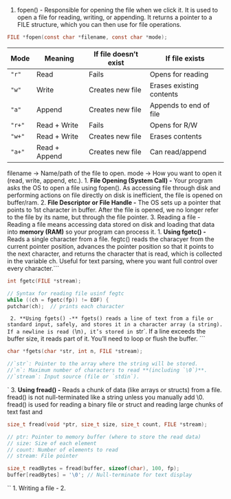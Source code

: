 
1. fopen() - Responsible for opening the file when we click it. It is used to open a file for reading, writing, or appending. It returns a pointer to a FILE structure, which you can then use for file operations.
   
```c
FILE *fopen(const char *filename, const char *mode);
```

| Mode   | Meaning       | If file doesn’t exist | If file exists           |
| ------ | ------------- | --------------------- | ------------------------ |
| `"r"`  | Read          | Fails                 | Opens for reading        |
| `"w"`  | Write         | Creates new file      | Erases existing contents |
| `"a"`  | Append        | Creates new file      | Appends to end of file   |
| `"r+"` | Read + Write  | Fails                 | Opens for R/W            |
| `"w+"` | Read + Write  | Creates new file      | Erases contents          |
| `"a+"` | Read + Append | Creates new file      | Can read/append          |

filename → Name/path of the file to open.
mode → How you want to open it (read, write, append, etc.).
	1. **File Opening (System Call) -** Your program asks the OS to open a file using fopen(). As accessing file through disk and performing actions on file directly on disk is inefficient, the file is opened on buffer/ram. 
	2. **File Descriptor or File Handle -** The OS sets up a pointer that points to 1st character in buffer. After the file is opened, we no longer refer to the file by its name, but through the file pointer.
	3. Reading a file - Reading a file means accessing data stored on disk and loading that data into **memory (RAM)** so your program can process it.
		1. **Using fgetc() -** Reads a single character from a file. fegtc() reads the characyer from the current pointer position, advances the pointer position so that it points to the next character, and returns the character that is read, which is collected in the variable ch. Useful for text parsing, where you want full control over every character.```

```c
int fgetc(FILE *stream);

// Syntax for reading file usinf fegtc
while ((ch = fgetc(fp)) != EOF) {
putchar(ch);  // prints each character
```
`
		2. **Using fgets() -** fgets() reads a line of text from a file or standard input, safely, and stores it in a character array (a string). If a newline is read (`\n`), it’s stored in `str`. If a line exceeds the buffer size, it reads part of it. You’ll need to loop or flush the buffer.
	```

```c
char *fgets(char *str, int n, FILE *stream);

//`str`: Pointer to the array where the string will be stored.
//`n`: Maximum number of characters to read **(including `\0`)**.
//`stream`: Input source (file or `stdin`).
```
`
		3. **Using fread() -** Reads a chunk of data (like arrays or structs) from a file. fread() is not null-terminated like a string unless you manually add \0. fread() is used for reading a binary file or struct and reading large chunks of text fast and 
```c
size_t fread(void *ptr, size_t size, size_t count, FILE *stream);

// ptr: Pointer to memory buffer (where to store the read data)
// size: Size of each element
// count: Number of elements to read
// stream: File pointer

size_t readBytes = fread(buffer, sizeof(char), 100, fp);
buffer[readBytes] = '\0'; // Null-terminate for text display
```
``
	1. Writing a file - 
2. 

